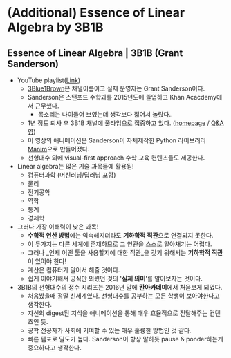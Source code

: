 # \(Additional\) Essence of Linear Algebra by 3B1B

## Essence of Linear Algebra \| 3B1B \(Grant Sanderson\) 

* YouTube playlist\([Link](https://www.youtube.com/playlist?list=PLZHQObOWTQDPD3MizzM2xVFitgF8hE_ab)\)
  * [3Blue1Brown](https://en.wikipedia.org/wiki/3Blue1Brown)은 채널이름이고 실제 운영자는 Grant Sanderson이다.
  * Sanderson은 스탠포드 수학과를 2015년도에 졸업하고 Khan Acacdemy에서 근무했다. 
    * 목소리는 나이들어 보였는데 생각보다 젊어서 놀랐다.. 
  * 1년 정도 퇴사 후 3B1B 채널에 풀타임으로 집중하고 있다. \([homepage](https://www.3blue1brown.com/about) / [Q&A영](https://www.youtube.com/watch?v=Qe6o9j4IjTo)\)
  * 이 영상의 애니메이션은 Sanderson이 자체제작한 Python 라이브러리 [Manim](https://github.com/3b1b/manim)으로 만들어졌다. 
  * 선형대수 외에 visual-first approach 수학 교육 컨텐츠들도 제공한다. 
* Linear algebra는 많은 기술 과목들에 활용됨! 
  * 컴퓨터과학 \(머신러닝/딥러닝 포함\) 
  * 물리
  * 전기공학
  * 역학 
  * 통계 
  * 경제학 
* 그러나 가장 이해력이 낮은 과목! 
  * **수학적 연산 방법**에는 익숙해지더라도 **기하학적 직관**으로 연결되지 못한다. 
  * 이 두가지는 다른 세계에 존재하므로 그 연관을 스스로 알아채기는 어렵다. 
  * 그러나 _언제 어떤 툴을 사용할지에 대한 직관_을 갖기 위해서는 **기하학적 직관**이 있어야 한다! 
  * 계산은 컴퓨터가 알아서 해줄 것이다.
  * 쉽게 이야기해서 공식만 외웠던 것의 '**실제 의미**'를 알아보자는 것이다. 
* 3B1B의 선형대수의 정수 시리즈는 2016년 말에 **칸아카데미**에서 처음보게 되었다. 
  * 처음봤을때 정말 신세계였다. 선형대수를 공부하는 모든 학생이 보아야한다고 생각한다. 
  * 자신의 digest된 지식을 애니메이션을 통해 매우 효율적으로 전달해주는 컨텐츠인 듯. 
  * 공학 전공자가 사회에 기여할 수 있는 매우 훌륭한 방법인 것 같다.  
  * 빠른 템포로 밀도가 높다. Sanderson이 항상 말하듯 pause & ponder하는게 중요하다고 생각한다.  

